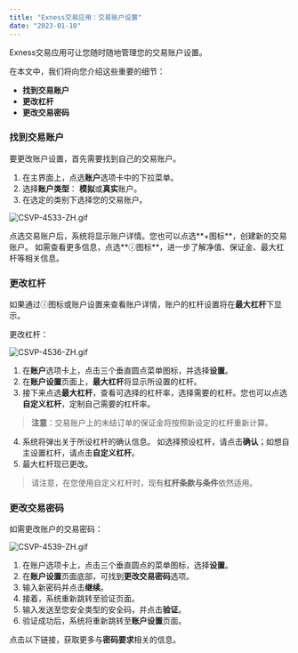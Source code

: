 ```yaml
---
title: "Exness交易应用：交易账户设置"
date: "2023-01-10"
---
```


Exness交易应用可让您随时随地管理您的交易账户设置。

在本文中，我们将向您介绍这些重要的细节：

- **找到交易账户**
- **更改杠杆**
- **更改交易密码**

### 找到交易账户

要更改账户设置，首先需要找到自己的交易账户。

1. 在主界面上，点选**账户**选项卡中的下拉菜单。
2. 选择**账户类型**： **模拟**或**真实**账户。
3. 在选定的类别下选择您的交易账户。

![CSVP-4533-ZH.gif](https://get.exness.help/hc/article_attachments/6383969685148)

点选交易账户后，系统将显示账户详情。您也可以点选**+图标**，创建新的交易账户。 如需查看更多信息，点选**ⓘ图标**，进一步了解净值、保证金、最大杠杆等相关信息。

### 更改杠杆

如果通过ⓘ图标或账户设置来查看账户详情，账户的杠杆设置将在**最大杠杆**下显示。

更改杠杆：

![CSVP-4536-ZH.gif](https://get.exness.help/hc/article_attachments/6384015127324)

1. 在**账户**选项卡上，点击三个垂直圆点菜单图标，并选择**设置**。
2. 在**账户设置**页面上，**最大杠杆**将显示所设置的杠杆。
3. 接下来点选**最大杠杆**，查看可选择的杠杆率，选择需要的杠杆。您也可以点选**自定义杠杆**，定制自己需要的杠杆率。

> **注意**：交易账户上的未结订单的保证金将按照新设定的杠杆重新计算。

4. 系统将弹出关于所设杠杆的确认信息。 如选择预设杠杆，请点击**确认**；如想自主设置杠杆，请点击**自定义杠杆**。
5. 最大杠杆现已更改。

> 请注意，在您使用自定义杠杆时，现有**杠杆条款与条件**依然适用。

### 更改交易密码

如需更改账户的交易密码：

![CSVP-4539-ZH.gif](https://get.exness.help/hc/article_attachments/6393164451484)

1. 在账户选项卡上，点击三个垂直圆点的菜单图标，选择**设置**。
2. 在**账户设置**页面底部，可找到**更改交易密码**选项。
3. 输入新密码并点击**继续**。
4. 接着，系统重新跳转至验证页面。
5. 输入发送至您安全类型的安全码，并点击**验证**。
6. 验证成功后，系统将重新跳转至**账户设置**页面。

点击以下链接，获取更多与**密码要求**相关的信息。

